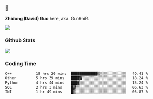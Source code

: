 ### 👋 

**Zhidong (David) Guo** here, aka. Gun9niR.

![](https://komarev.com/ghpvc/?username=Gun9niR&label=Total+Views)

### Github Stats

<img src="https://github-readme-stats.vercel.app/api?username=Gun9niR&count_private=true&show_icons=true&theme=vue-dark&hide_title=true">

### Coding Time

<!--START_SECTION:waka-->

```txt
C++           15 hrs 20 mins  ████████████▒░░░░░░░░░░░░   49.41 %
Other         5 hrs 39 mins   ████▓░░░░░░░░░░░░░░░░░░░░   18.24 %
Python        4 hrs 44 mins   ███▓░░░░░░░░░░░░░░░░░░░░░   15.24 %
SQL           2 hrs 3 mins    █▓░░░░░░░░░░░░░░░░░░░░░░░   06.63 %
INI           1 hr 49 mins    █▒░░░░░░░░░░░░░░░░░░░░░░░   05.87 %
```

<!--END_SECTION:waka-->
